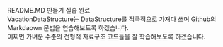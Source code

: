 README.MD 만들기 실습 완료 <br>
VacationDataStructure는 DataStructure를 적극적으로 가져다 쓰며 Github의 Markdaown 문법을 연습해보도록 하겠습니다. <br>
어쩌면 가벼운 수준의 전형적 자료구조 코드들을 잘 학습해보도록 하겠습니다.
